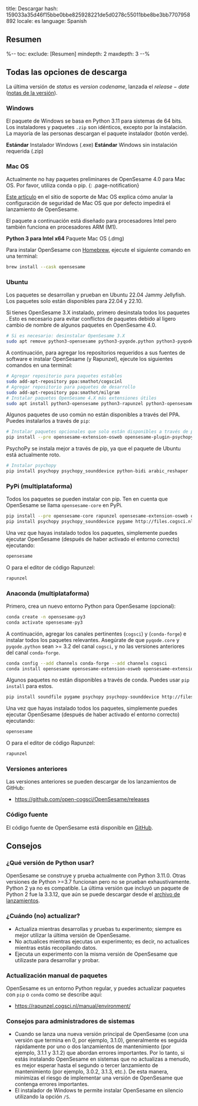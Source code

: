 title: Descargar
hash: 159033a35d46f15bbe0bbe825928221de5d0278c55011bbe8be3bb7707958892
locale: es
language: Spanish

<script>
function startDownload(url) {
	document.getElementById('click-here').href = url
	window.location.href = url
	document.getElementById('descarga-iniciada').style.display = 'block'
	document.getElementById('descarga-iniciada').scrollIntoView()
}
</script>

<div class="info-box" id="descarga-iniciada" markdown="1" style="display:none;">

<h3>¡Tu descarga debería comenzar en breve!</h3>

<a role="button" class="btn btn-success btn-align-left" href="https://www.buymeacoffee.com/cogsci">
<span class="glyphicon glyphicon-heart" aria-hidden="true"></span>
¡Ayúdanos a mantenernos enfocados y cómpranos un café!
</a>

El café nos mantiene despiertos para que podamos desarrollar software gratuito y responder a tus preguntas en el foro de soporte.

Haz clic <a id="click-here">aquí</a> si tu descarga no comienza.
</div>


## Resumen

%--
toc:
 exclude: [Resumen]
 mindepth: 2
 maxdepth: 3
--%


## Todas las opciones de descarga

La última versión de $status$ es $version$ *$codename$*, lanzada el $release-date$ ([notas de la versión](http://osdoc.cogsci.nl/$branch$/notes/$notes$)).


### Windows

El paquete de Windows se basa en Python 3.11 para sistemas de 64 bits. Los instaladores y paquetes `.zip` son idénticos, excepto por la instalación. La mayoría de las personas descargan el paquete instalador (botón verde).

<a role="button" class="btn btn-success btn-align-left" onclick="startDownload('$url-windows-exe-py3$')">
	<b>Estándar</b> Instalador Windows (.exe)
</a>

<a role="button" class="btn btn-default btn-align-left" onclick="startDownload('$url-windows-zip-py3$')">
	<b>Estándar</b> Windows sin instalación requerida (.zip)
</a>


### Mac OS

Actualmente no hay paquetes preliminares de OpenSesame 4.0 para Mac OS. Por favor, utiliza conda o pip.
{: .page-notification}

[Este artículo](https://support.apple.com/en-in/guide/mac-help/mh40616/mac) en el sitio de soporte de Mac OS explica cómo anular la configuración de seguridad de Mac OS que por defecto impedirá el lanzamiento de OpenSesame.

El paquete a continuación está diseñado para procesadores Intel pero también funciona en procesadores ARM (M1).

<a role="button" class="btn btn-default btn-align-left" onclick="startDownload('$url-osx-dmg-x64-py3$')">
	<b>Python 3 para Intel x64</b> Paquete Mac OS (.dmg)
</a>

Para instalar OpenSesame con [Homebrew](https://brew.sh/), ejecute el siguiente comando en una terminal:

```bash
brew install --cask opensesame
```


### Ubuntu

Los paquetes se desarrollan y prueban en Ubuntu 22.04 Jammy Jellyfish. Los paquetes solo están disponibles para 22.04 y 22.10.

Si tienes OpenSesame 3.X instalado, primero desinstala todos los paquetes . Esto es necesario para evitar conflictos de paquetes debido al ligero cambio de nombre de algunos paquetes en OpenSesame 4.0.

```bash
# Si es necesario: desinstalar OpenSesame 3.X
sudo apt remove python3-opensesame python3-pyqode.python python3-pyqode.core python3-rapunzel python3-opensesame-extension* python3-opensesame-plugin*
```

A continuación, para agregar los repositorios requeridos a sus fuentes de software e instalar OpenSesame (y Rapunzel), ejecute los siguientes comandos en una terminal:

```bash
# Agregar repositorio para paquetes estables
sudo add-apt-repository ppa:smathot/cogscinl
# Agregar repositorio para paquetes de desarrollo
sudo add-apt-repository ppa:smathot/milgram
# Instalar paquetes OpenSesame 4.X más extensiones útiles
sudo apt install python3-opensesame python3-rapunzel python3-opensesame-extension-updater python3-pygaze python3-pygame python3-opensesame-extension-language-server
```

Algunos paquetes de uso común no están disponibles a través del PPA. Puedes instalarlos a través de `pip`:

```bash
# Instalar paquetes opcionales que solo están disponibles a través de pip
pip install --pre opensesame-extension-osweb opensesame-plugin-psychopy opensesame-plugin-media_player_mpy http://files.cogsci.nl/expyriment-0.10.0+opensesame2-py3-none-any.whl
```

PsychoPy se instala mejor a través de pip, ya que el paquete de Ubuntu está actualmente roto.

```bash
# Instalar psychopy
pip install psychopy psychopy_sounddevice python-bidi arabic_reshaper
```


### PyPi (multiplataforma)

Todos los paquetes se pueden instalar con pip. Ten en cuenta que OpenSesame se llama `opensesame-core` en PyPi.

```bash
pip install --pre opensesame-core rapunzel opensesame-extension-osweb opensesame-extension-updater opensesame-plugin-psychopy opensesame-plugin-media_player_mpy
pip install psychopy psychopy_sounddevice pygame http://files.cogsci.nl/expyriment-0.10.0+opensesame2-py3-none-any.whl https://github.com/smathot/PyGaze/releases/download/prerelease%2F0.8.0a3/python_pygaze-0.8.0a3-py3-none-any.whl
```

Una vez que hayas instalado todos los paquetes, simplemente puedes ejecutar OpenSesame (después de haber activado el entorno correcto) ejecutando:

```bash
opensesame
```

O para el editor de código Rapunzel:

```bash
rapunzel
```


### Anaconda (multiplataforma)

Primero, crea un nuevo entorno Python para OpenSesame (opcional):

```bash
conda create -n opensesame-py3
conda activate opensesame-py3
```

A continuación, agregar los canales pertinentes (`cogsci`) y (`conda-forge`) e instalar todos los paquetes relevantes. Asegúrate de que `pyqode.core` y `pyqode.python` sean >= 3.2 del canal `cogsci`, y no las versiones anteriores del canal `conda-forge`.

```bash
conda config --add channels conda-forge --add channels cogsci
conda install opensesame opensesame-extension-osweb opensesame-extension-updater opensesame-plugin-psychopy rapunzel pygaze
```

Algunos paquetes no están disponibles a través de conda. Puedes usar `pip install` para estos.

```bash
pip install soundfile pygame psychopy psychopy-sounddevice http://files.cogsci.nl/expyriment-0.10.0+opensesame2-py3-none-any.whl
```

Una vez que hayas instalado todos los paquetes, simplemente puedes ejecutar OpenSesame (después de haber activado el entorno correcto) ejecutando:

```bash
opensesame
```

O para el editor de código Rapunzel:

```bash
rapunzel
```


### Versiones anteriores

Las versiones anteriores se pueden descargar de los lanzamientos de GitHub:

- <https://github.com/open-cogsci/OpenSesame/releases>


### Código fuente

El código fuente de OpenSesame está disponible en [GitHub](https://github.com/open-cogsci/OpenSesame).


## Consejos


### ¿Qué versión de Python usar?

OpenSesame se construye y prueba actualmente con Python 3.11.0. Otras versiones de Python >=3.7 funcionan pero no se prueban exhaustivamente. Python 2 ya no es compatible. La última versión que incluyó un paquete de Python 2 fue la 3.3.12, que aún se puede descargar desde el [archivo de lanzamientos](https://github.com/open-cogsci/OpenSesame/releases/tag/release%2F3.3.12).


### ¿Cuándo (no) actualizar?

- Actualiza mientras desarrollas y pruebas tu experimento; siempre es mejor utilizar la última versión de OpenSesame.
- No actualices mientras ejecutas un experimento; es decir, no actualices mientras estás recopilando datos.
- Ejecuta un experimento con la misma versión de OpenSesame que utilizaste para desarrollar y probar.


### Actualización manual de paquetes

OpenSesame es un entorno Python regular, y puedes actualizar paquetes con `pip` o `conda` como se describe aquí:

- <https://rapunzel.cogsci.nl/manual/environment/>


### Consejos para administradores de sistemas

- Cuando se lanza una nueva versión principal de OpenSesame (con una versión que termina en 0, por ejemplo, 3.1.0), generalmente es seguida rápidamente por uno o dos lanzamientos de mantenimiento (por ejemplo, 3.1.1 y 3.1.2) que abordan errores importantes. Por lo tanto, si estás instalando OpenSesame en sistemas que no actualizas a menudo, es mejor esperar hasta el segundo o tercer lanzamiento de mantenimiento (por ejemplo, 3.0.2, 3.1.3, etc.). De esta manera, minimizas el riesgo de implementar una versión de OpenSesame que contenga errores importantes.
- El instalador de Windows te permite instalar OpenSesame en silencio utilizando la opción `/S`.